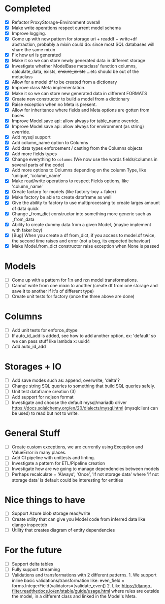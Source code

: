 # Completed
- [x] Refactor ProxyStorage-Environment overall
- [x] Make write operations respect current model schema
- [x] Improve logging.
- [x] Come up with new pattern for storage uri + readdf + write+df abstraction, probably a mixin
  could do: since most SQL databases will share the same mixin
- [x] Fix how uri is generated
- [x] Make it so we can store newly generated data in different storage
- [x] Investigate whether ModelBase metaclass' function columns, calculate_data, exists,
  ~~ensure_exists~~ ...etc should be out of the metaclass
- [x] Allow for a model df to be created from a dictionary
- [x] Improve class Meta implementation.
- [x] Make it so we can store new generated data in different FORMATS
- [x] Create new constructor to build a model from a dictionary
- [x] Raise exception when no Meta is present.
- [x] Allow for inheritance where fields and Meta options are gotten from bases.
- [x] Improve Model.save api: allow always for table_name override.
- [x] Improve Model.save api: allow always for environment (as string) override.
- [x] Add mysql support
- [x] Add column_name option to Columns
- [x] Add data types enforcement / casting from the Columns objects
- [x] Add more fields types
- [x] Change everything to `columns` (We now use the words fields/columns in several parts of the code)
- [x] Add more options to Columns depending on the column Type, like 'unique',  'column_name'
- [x] Make read/write operations to respect Fields options, like 'column_name'
- [x] Create factory for models (like factory-boy + faker)
- [x] Make factory be able to create dataframe as well
- [x] Give the ability to factory to use multiprocessing to create larges amount of data quick
- [x] Change _from_dict constructor into something more generic such as _from_data
- [x] Ability to create dummy data from a given Model, (maybe implement with faker boy)
- [x] [Bug] When you create a df from_dict, if you access to model.df twice, the second time raises
  and error (not a bug, its expected behaviour)
- [x] Make Model.from_dict constructor raise exception when None is passed

# Models
- [ ] Come up with a pattern for 1:n and n:n model transformations.
- [ ] Cannot write from one mixin to another (create df from one storage and save it to another if it's of different type)
- [ ] Create unit tests for factory (once the three above are done) 

# Columns
- [ ] Add unit tests for enforce_dtype
- [ ] If auto_id_add is added, see how to add another option, ex: 'default' so we can pass stuff like lambda x: uuid4
- [ ] Add auto_id_add

# Storages + IO
- [ ] Add save modes such as: append, overwrite, 'delta'?
- [ ] Change string SQL queries to something that build SQL queries safely.
- [ ] Unit test dataframe creation (3)
- [ ] Add support for ndjson format
- [ ] Investigate and choose the default mysql/mariadb driver https://docs.sqlalchemy.org/en/20/dialects/mysql.html (mysqlclient can be used)
to read but not to write.

# General Stuff
- [ ] Create custom exceptions, we are currently using Exception and ValueError in many places. 
- [ ] Add CI pipeline with unittests and linting.
- [ ] Investigate a pattern for ETL/Pipeline creation
- [ ] Investigate how are we going to manage dependencies between models
- [ ] Perhaps recalculate = 'Always', 'Once', 'If not storage data' where 'if not storage data' is default could be interesting for entities

# Nice things to have
- [ ] Support Azure blob storage read/write
- [ ] Create utility that can give you Model code from inferred data like django inspectdb
- [ ] Utility that creates diagram of entity dependencies

# For the future
- [ ] Support delta tables
- [ ] Fully support streaming
- [ ] Validations and transformations with 2 different patterns.
      1. We support inline basic validations/transformation like:
      even_field = forms.IntegerField(validators=[validate_even])
      2. Like https://django-filter.readthedocs.io/en/stable/guide/usage.html
        where rules are outside the model, in a different class and linked in the
        Model's Meta.
